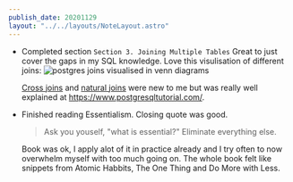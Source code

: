 ```yaml
---
publish_date: 20201129
layout: "../../layouts/NoteLayout.astro"
---
```


- Completed section `Section 3. Joining Multiple Tables` Great to just cover the gaps in my SQL knowledge. Love this visulisation of different joins:
  ![postgres joins visualised in venn diagrams](https://sp.postgresqltutorial.com/wp-content/uploads/2018/12/PostgreSQL-Joins.png)

  [Cross joins](https://www.postgresqltutorial.com/postgresql-cross-join/) and [natural joins](https://www.postgresqltutorial.com/postgresql-natural-join/) were new to me but was really well explained at https://www.postgresqltutorial.com/.

- Finished reading Essentialism. Closing quote was good.

  > Ask you youself, "what is essential?" Eliminate everything else.

  Book was ok, I apply alot of it in practice already and I try often to now overwhelm myself with too much going on. The whole book felt like snippets from Atomic Habbits, The One Thing and Do More with Less.
